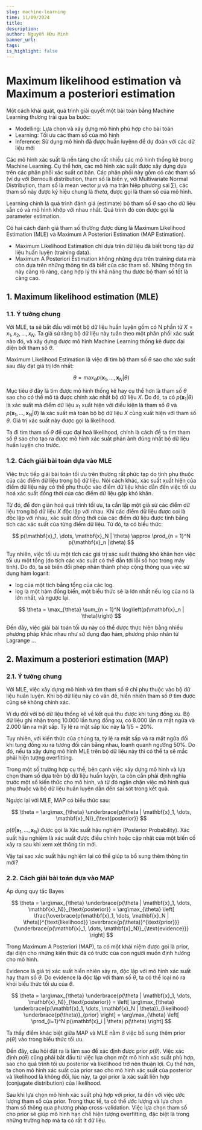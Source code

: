 ```yaml
---
slug: machine-learning
time: 11/09/2024
title: 
description:
author: Nguyễn Hữu Minh
banner_url: 
tags:
is_highlight: false
---
```


# Maximum likelihood estimation và Maximum a posteriori estimation

Một cách khái quát, quá trình giải quyết một bài toán bằng Machine Learning thường trải qua ba bước:
- Modelling: Lựa chọn và xây dựng mô hình phù hợp cho bài toán
- Learning: Tối ưu các tham số của mô hình
- Inference: Sử dụng mô hình đã được huấn luyệnn để dự đoán với các dữ liệu mới

Các mô hình xác suất là nền tảng cho rất nhiều các mô hình thống kê trong Machine Learning.
Cụ thể hơn, các mô hình xác suất được xây dựng dựa trên các phân phối xác suất cơ bản.
Các phân phối này gồm có các tham số (ví dụ với Bernoulli distribution, tham số là biến $\gamma$, với Multivariate Normal Distribution, tham số là mean vector $\mu$ và ma trận hiệp phương sai $\sum$), các tham số này được ký hiệu chung là $theta$, được gọi là tham số của mô hình.

Learning chính là quá trình đánh giá (estimate) bộ tham số $\theta$ sao cho dữ liệu sẵn có và mô hình khớp với nhau nhất.
Quá trình đó còn được gọi là parameter estimation.

Có hai cách đánh giá tham số thường được dùng là Maximum Likelihood Estimation (MLE) và Maximum A Posteriori Estimation (MAP Estimation).
- Maximum Likelihood Estimation chỉ dựa trên dữ liệu đã biết trong tập dữ liệu huấn luyện (training data).
- Maximum A Posteriori Estimation không những dựa trên training data mà còn dựa trên những thông tin đã biết của các tham số. Những thông tin này càng rõ ràng, càng hợp lý thì khả năng thu được bộ tham số tốt là càng cao.

## 1. Maximum likelihood estimation (MLE)

### 1.1. Ý tưởng chung

Với MLE, ta sẽ bắt đầu với một bộ dữ liệu huấn luyện gồm có N phần tử $X = {x_1, x_2, \dots, x_N}$.
Ta giả sử rằng bộ dữ liệu này tuân theo một phân phối xác suất nào đó, và xây dựng được mô hình Machine Learning thống kê được đại diện bởi tham số $\theta$.

Maximum Likelihood Estimation là việc đi tìm bộ tham số $\theta$ sao cho xác suất sau đây đạt giá trị lớn nhất:

$$
\theta = \max_{\theta} p(\mathbf{x}_1, \dots, \mathbf{x}_N | \theta)
$$

Mục tiêu ở đây là tìm được mô hình thống kê hay cụ thể hơn là tham số $\theta$ sao cho có thể mô tả được chính xác nhất bộ dữ liệu $X$.
Do đó, ta có $p(\mathbf{x}_1| \theta)$ là xác suất mà điểm dữ liệu $x_1$ xuất hiện với điều kiện là tham số $\theta$ và $p(\mathbf{x}_1, \dots, \mathbf{x}_N | \theta)$ là xác suất mà toàn bộ bộ dữ liệu $X$ cùng xuất hiện với tham số $\theta$.
Giá trị xác suất này được gọi là likelihood.

Ta đi tìm tham số $\theta$ để cực đại hoá likelihood, chính là cách để ta tìm tham số $\theta$ sao cho tạo ra được mô hình xác suất phản ảnh đúng nhất bộ dữ liệu huấn luyện cho trước.

### 1.2. Cách giải bài toán dựa vào MLE

Việc trực tiếp giải bài toán tối ưu trên thường rất phức tạp do tính phụ thuộc của các điểm dữ liệu trong bộ dữ liệu.
Nói cách khác, xác suất xuất hiện của điểm dữ liệu này có thể phụ thuộc vào điểm dữ liệu khác dẫn đến việc tối ưu hoá xác suất đồng thời của các điểm dữ liệu gặp khó khăn.

Từ đó, để đơn giản hoá quá trình tối ưu, ta cần lập một giả sử các điểm dữ liệu trong bộ dữ liệu $X$ độc lập với nhau.
Khi các điểm dữ liệu được coi là độc lập với nhau, xác suất đồng thời của các điểm dữ liệu được tính bằng tích các xác suất của từng điểm dữ liệu.
Từ đó, ta có biểu thức:

$$
p(\mathbf{x}_1, \dots, \mathbf{x}_N | \theta) \approx \prod_{n = 1}^N p(\mathbf{x}_n |\theta)
$$

Tuy nhiên, việc tối ưu một tích các giá trị xác suất thường khó khăn hơn việc tối ưu một tổng (do tích các xác suất có thể dẫn tới lỗi số học trong máy tính).
Do đó, ta sẽ biến đổi phép nhân thành phép cộng thông qua việc sử dụng hàm logarit:
- log của một tích bằng tổng của các log.
- log là một hàm đồng biến, một biểu thức sẽ là lớn nhất nếu log của nó là lớn nhất, và ngược lại.

$$
\theta = \max_{\theta} \sum_{n = 1}^N \log\left(p(\mathbf{x}_n | \theta)\right)
$$

Đến đây, việc giải bài toán tối ưu này có thể được thực hiện bằng nhiều phương pháp khác nhau như sử dụng đạo hàm, phương pháp nhân tử Lagrange ...

## 2. Maximum a posteriori estimation (MAP)

### 2.1. Ý tưởng chung

Với MLE, việc xây dựng mô hình và tìm tham số $\theta$ chỉ phụ thuộc vào bộ dữ liệu huấn luyện.
Khi bộ dữ liệu này có vấn đề, hiển nhiên tham số $\theta$ tìm được cũng sẽ không chính xác.

Ví dụ đối với bộ dữ liệu thống kê về kết quả thu được khi tung đồng xu.
Bộ dữ liệu ghi nhận trong 10.000 lần tung đồng xu, có 8.000 lần ra mặt ngửa và 2.000 lần ra mặt sấp.
Tỷ lệ ra mặt sấp lúc này là 1/5 = 20%.

Tuy nhiên, với kiến thức của chúng ta, tỷ lệ ra mặt sấp và ra mặt ngửa đối khi tung đồng xu ra tương đối cân bằng nhau, loanh quanh ngưỡng 50%.
Do đó, nếu ta xây dựng mô hình MLE trên bộ dữ liệu này thì có thể ta sẽ mắc phải hiện tượng overfitting.

Trong một số trường hợp cụ thể, bên cạnh việc xây dựng mô hình và lựa chọn tham số dựa trên bộ dữ liệu huấn luyện, ta còn cần phải định nghĩa trước một số kiến thức cho mô hình, và từ đó ngăn chặn việc mô hình quá phụ thuộc và bộ dữ liệu huấn luyện dẫn đến sai sót trong kết quả.

Ngược lại với MLE, MAP có biểu thức sau:

$$
\theta = \arg\max_{\theta} \underbrace{p(\theta | \mathbf{x}_1, \dots, \mathbf{x}_N)}_{\text{posterior}}
$$

$p(\theta | \mathbf{x}_1, \dots, \mathbf{x}_N)$ được gọi là Xác suất hậu nghiệm (Posterior Probability).
Xác suất hậu nghiệm là xác suất được điều chỉnh hoặc cập nhật của một biến cố xảy ra sau khi xem xét thông tin mới.

Vậy tại sao xác suất hậu nghiệm lại có thể giúp ta bổ sung thêm thông tin mới?

### 2.2. Cách giải bài toán dựa vào MAP

Áp dụng quy tắc Bayes

$$
\theta = \arg\max_{\theta} \underbrace{p(\theta | \mathbf{x}_1, \dots, \mathbf{x}_N)}_{\text{posterior}} = 
\arg\max_{\theta} \left[ \frac{\overbrace{p(\mathbf{x}_1, \dots, \mathbf{x}_N | \theta)}^{\text{likelihood}} \overbrace{p(\theta)}^{\text{prior}}}{\underbrace{p(\mathbf{x}_1, \dots, \mathbf{x}_N)}_{\text{evidence}}} \right]
$$

Trong Maximum A Posteriori (MAP), ta có một khái niệm được gọi là prior, đại diện cho những kiến thức đã có trước của con người muốn định hướng cho mô hình.

Evidence là giá trị xác suất hiển nhiên xảy ra, độc lập với mô hình xác suất hay tham số $\theta$.
Do evidence là độc lập với tham số $\theta$, ta có thể loại nó ra khỏi biểu thức tối ưu của $\theta$.

$$
\theta = \arg\max_{\theta} \underbrace{p(\theta | \mathbf{x}_1, \dots, \mathbf{x}_N)}_{\text{posterior}} = \left[ \arg\max_{\theta} \underbrace{p(\mathbf{x}_1, \dots, \mathbf{x}_N | \theta)}_{likelihood} \underbrace{p(\theta)}_{prior} \right] = \arg\max_{\theta} \left[ \prod_{i=1}^N p(\mathbf{x}_i | \theta) p(\theta) \right]
$$

Ta thấy điểm khác biệt giữa MAP và MLE nằm ở việc bổ sung thêm prior $p(\theta)$ vào trong biểu thức tối ưu.

Đến đây, câu hỏi đặt ra là làm sao để xác định được prior $p(\theta)$.
Việc xác định $p(\theta)$ cũng phải bắt đầu từ việc lựa chọn một mô hình xác suất phù hợp, sao cho quá trình tối ưu posterior và likelihood trở nên thuận lợi.
Cụ thể hơn, ta chọn mô hình xác suất của prior sao cho mô hình xác suất của posterior và likelihood là không đổi, lúc này, ta gọi prior là xác suất liên hợp (conjugate distribution) của likelihood.

Sau khi lựa chọn mô hình xác suất phù hợp với prior, ta đến với việc ước lượng tham số của prior.
Trong thực tế, ta có thể ước lượng và lựa chọn tham số thông qua phương pháp cross-validation.
Việc lựa chọn tham số cho prior sẽ giúp mô hình hạn chế hiện tượng overfitting, đặc biệt là trong những trường hợp mà ta có rất ít dữ liệu.
